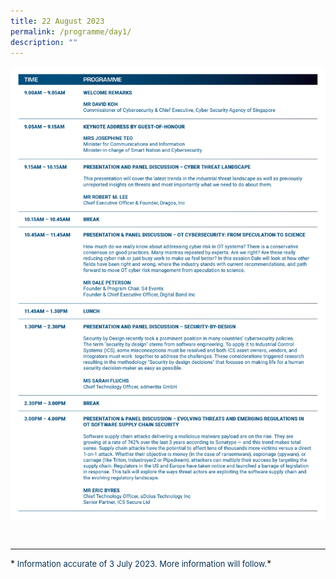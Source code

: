 ```yaml
---
title: 22 August 2023
permalink: /programme/day1/
description: ""
---
```

![](/images/2023%20PROGRAMME/230704_csa%20otcep%202023_programme%20table_day%2001.jpg)

<br>
<hr class="my-3 border-primary">
*<font size="2"><font color="#073255"> Information accurate of 3 July 2023. More information will follow.</font></font>*